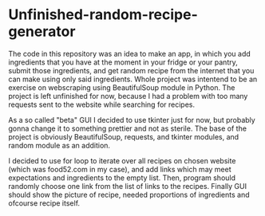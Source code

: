 # Unfinished-random-recipe-generator

The code in this repository was an idea to make an app, in which you add ingredients that you have at the moment in your fridge or your pantry,
submit those ingredients, and get random recipe from the internet that you can make using only said ingredients. Whole project was intentend to be 
an exercise on webscraping using BeautifulSoup module in Python. The project is left unfinished for now, because I had a problem with too many requests 
sent to the website while searching for recipes.

As a so called "beta" GUI I decided to use tkinter just for now, but probably gonna change it to something prettier and not as sterile.
The base of the project is obviously BeautifulSoup, requests, and tkinter modules, and random module as an addition.


I decided to use for loop to iterate over all recipes on chosen website (which was food52.com in my case), and add links which may meet expectations and ingredients to the 
empty list. Then, program should randomly choose one link from the list of links to the recipes. Finally GUI should show the picture of recipe, needed proportions of ingredients
and ofcourse recipe itself.
